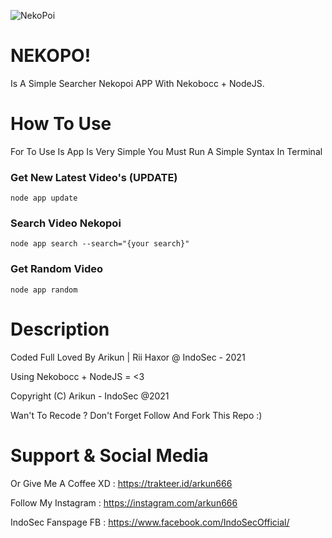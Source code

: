 ![NekoPoi](https://user-images.githubusercontent.com/45889833/114820661-db0f1080-9dae-11eb-86af-1d55bbd60bde.png)

# NEKOPO!
Is A Simple Searcher Nekopoi APP With Nekobocc + NodeJS.

# How To Use
For To Use Is App Is Very Simple You Must Run A Simple Syntax In Terminal

### Get New Latest Video's (UPDATE)
```
node app update
```

### Search Video Nekopoi 
``` 
node app search --search="{your search}"
```

### Get Random Video 
``` 
node app random
```

# Description 
Coded Full Loved By Arikun | Rii Haxor @ IndoSec - 2021

Using Nekobocc + NodeJS = <3 

Copyright (C) Arikun - IndoSec @2021

Wan't To Recode ? Don't Forget Follow And Fork This Repo :)

# Support & Social Media
Or Give Me A Coffee XD : https://trakteer.id/arkun666

Follow My Instagram    : https://instagram.com/arkun666 

IndoSec Fanspage FB    : https://www.facebook.com/IndoSecOfficial/
    
